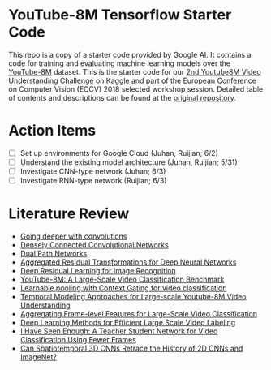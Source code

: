 # YouTube-8M Tensorflow Starter Code
This repo is a copy of a starter code provided by Google AI. It contains a code for training and 
evaluating machine learning models over the [YouTube-8M](https://research.google.com/youtube8m/) dataset. This is the starter code for our [2nd Youtube8M Video Understanding Challenge on Kaggle](https://www.kaggle.com/c/youtube8m-2018) and part of the European Conference on Computer Vision (ECCV) 2018 selected workshop session. 
Detailed table of contents and descriptions can be found at the [original repository](https://github.com/google/youtube-8m).

# Action Items
- [ ] Set up environments for Google Cloud (Juhan, Ruijian; 6/2)
- [ ] Understand the existing model architecture (Juhan, Ruijian; 5/31)
- [ ] Investigate CNN-type network (Juhan; 6/3)
- [ ] Investigate RNN-type network (Ruijian; 6/3)

# Literature Review
- [Going deeper with convolutions](https://arxiv.org/pdf/1409.4842.pdf)
- [Densely Connected Convolutional Networks](https://arxiv.org/pdf/1608.06993.pdf)
- [Dual Path Networks](https://arxiv.org/pdf/1707.01629.pdf)
- [Aggregated Residual Transformations for Deep Neural Networks](https://arxiv.org/pdf/1611.05431.pdf)
- [Deep Residual Learning for Image Recognition](https://arxiv.org/pdf/1512.03385.pdf)
- [YouTube-8M: A Large-Scale Video Classification Benchmark](https://arxiv.org/abs/1609.08675)
- [Learnable pooling with Context Gating for video classification](https://arxiv.org/abs/1706.06905)
- [Temporal Modeling Approaches for Large-scale Youtube-8M Video Understanding](https://arxiv.org/abs/1707.04555)
- [Aggregating Frame-level Features for Large-Scale Video Classification](https://arxiv.org/abs/1707.00803)
- [Deep Learning Methods for Efficient Large Scale Video Labeling](https://arxiv.org/abs/1706.04572)
- [I Have Seen Enough: A Teacher Student Network for Video Classification Using Fewer Frames](https://arxiv.org/abs/1805.04668)
- [Can Spatiotemporal 3D CNNs Retrace the History of 2D CNNs and ImageNet?](https://arxiv.org/pdf/1711.09577.pdf)
